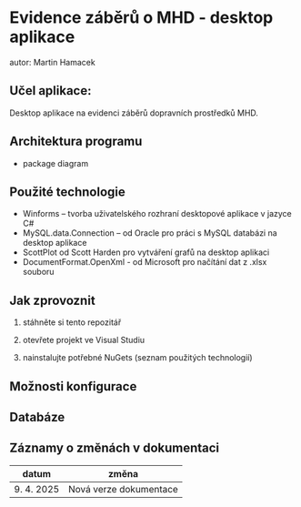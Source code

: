 # Evidence záběrů o MHD - desktop aplikace

autor: Martin Hamacek

## Učel aplikace: 
Desktop aplikace na evidenci záběrů dopravních prostředků MHD. 

## Architektura programu
- package diagram

## Použité technologie

- Winforms – tvorba uživatelského rozhraní desktopové aplikace v jazyce C#
- MySQL.data.Connection – od Oracle pro práci s MySQL databázi na desktop aplikace
- ScottPlot od Scott Harden pro vytváření grafů na desktop aplikaci
- DocumentFormat.OpenXml - od Microsoft pro načítání dat z .xlsx souboru

## Jak zprovoznit
1. stáhněte si tento repozitář

2. otevřete projekt ve Visual Studiu

3. nainstalujte potřebné NuGets (seznam použitých technologií)

## Možnosti konfigurace

## Databáze

## Záznamy o změnách v dokumentaci
|datum|změna|
|-|-|
|9. 4. 2025|Nová verze dokumentace
